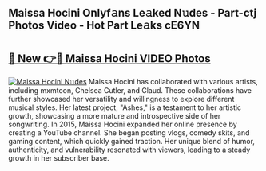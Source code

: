 ## Maissa Hocini Onlyf𝚊ns Le𝚊ked N𝚞des - Part-ctj Photos Video - Hot Part Le𝚊ks cE6YN

# <h2><a href="http://ac4912.deff.icu/?id=Maissa+Hocini">🔗 New 👉🔴 Maissa Hocini VIDEO Photos</a></h2>

[![Maissa Hocini N𝚞des](https://i.imgur.com/rIISA9y.gif)](http://ac4912.deff.icu/?id=Maissa+Hocini)
Maissa Hocini has collaborated with various artists, including mxmtoon, Chelsea Cutler, and Claud. These collaborations have further showcased her versatility and willingness to explore different musical styles. Her latest project, "Ashes," is a testament to her artistic growth, showcasing a more mature and introspective side of her songwriting. In 2015, Maissa Hocini expanded her online presence by creating a YouTube channel. She began posting vlogs, comedy skits, and gaming content, which quickly gained traction. Her unique blend of humor, authenticity, and vulnerability resonated with viewers, leading to a steady growth in her subscriber base.
